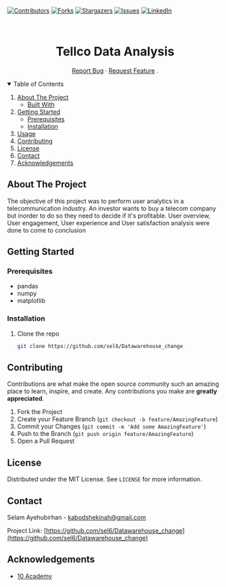 [![Contributors][contributors-shield]][contributors-url]
[![Forks][forks-shield]][forks-url]
[![Stargazers][stars-shield]][stars-url]
[![Issues][issues-shield]][issues-url]
[![LinkedIn][linkedin-shield]][linkedin-url]


<!-- PROJECT LOGO -->
<br />
<p align="center">
  <a href="https://github.com/sel6/TellCo_Data_Analysis">
  </a>
  <h1 align="center">Tellco Data Analysis</h1>
  <p align="center">
    <a href="https://github.com/sel6/TellCo_Data_Analysis">Report Bug</a>
    ·
    <a href="https://github.com/sel6/TellCo_Data_Analysis/issues">Request Feature</a>
    .
  </p>
</p>



<!-- TABLE OF CONTENTS -->
<details open="open">
  <summary>Table of Contents</summary>
  <ol>
    <li>
      <a href="#about-the-project">About The Project</a>
      <ul>
        <li><a href="#built-with">Built With</a></li>
      </ul>
    </li>
    <li>
      <a href="#getting-started">Getting Started</a>
      <ul>
        <li><a href="#prerequisites">Prerequisites</a></li>
        <li><a href="#installation">Installation</a></li>
      </ul>
    </li>
    <li><a href="#usage">Usage</a></li>
    <li><a href="#contributing">Contributing</a></li>
    <li><a href="#license">License</a></li>
    <li><a href="#contact">Contact</a></li>
    <li><a href="#acknowledgements">Acknowledgements</a></li>
  </ol>
</details>



<!-- ABOUT THE PROJECT -->
## About The Project

The objective of this project was to perform user analytics in a telecommunication industry. An investor wants to buy a telecom company but inorder to do so they need to decide if it's profitable. User overview, User engagement, User experience and User satisfaction analysis were done to come to conclusion

<!-- GETTING STARTED -->
## Getting Started

### Prerequisites

* pandas
* numpy
* matplotlib
  
### Installation

1. Clone the repo
   ```sh
   git clone https://github.com/sel6/Datawarehouse_change
   ```

<!-- CONTRIBUTING -->
## Contributing

Contributions are what make the open source community such an amazing place to learn, inspire, and create. Any contributions you make are **greatly appreciated**.

1. Fork the Project
2. Create your Feature Branch (`git checkout -b feature/AmazingFeature`)
3. Commit your Changes (`git commit -m 'Add some AmazingFeature'`)
4. Push to the Branch (`git push origin feature/AmazingFeature`)
5. Open a Pull Request



<!-- LICENSE -->
## License

Distributed under the MIT License. See `LICENSE` for more information.


<!-- CONTACT -->
## Contact

Selam Ayehubirhan - kabodshekinah@gmail.com

Project Link: [https://github.com/sel6/Datawarehouse_change](https://github.com/sel6/Datawarehouse_change)



<!-- ACKNOWLEDGEMENTS -->
## Acknowledgements
* [10 Academy](https://www.10academy.org/)



<!-- MARKDOWN LINKS & IMAGES -->
<!-- https://www.markdownguide.org/basic-syntax/#reference-style-links -->
[contributors-shield]: https://img.shields.io/github/contributors/sel6/Tellco_Data_Analysis.svg?style=for-the-badge
[contributors-url]: https://github.com/sel6/Tellco_Data_Analysis/graphs/contributors
[forks-shield]: https://img.shields.io/github/forks/sel6/Tellco_Data_Analysis.svg?style=for-the-badge
[forks-url]: https://github.com/sel6/Tellco_Data_Analysis/network/members
[stars-shield]: https://img.shields.io/github/stars/sel6/Tellco_Data_Ananlysis.svg?style=for-the-badge
[stars-url]: https://github.com/sel6/Tellco_Data_Analysis/stargazers
[issues-shield]: https://img.shields.io/github/issues/sel6/Tellco_Data_Analysis.svg?style=for-the-badge
[issues-url]: https://github.com/sel6/Tellco_Data_Analysis/issues
[license-shield]: https://img.shields.io/github/license/sel6/Tellco_Data_Analysis.svg?style=for-the-badge
[license-url]: https://github.com/sel6/Tellco_Data_Analysis/blob/master/LICENSE.txt
[linkedin-shield]: https://img.shields.io/badge/-LinkedIn-black.svg?style=for-the-badge&logo=linkedin&colorB=555
[linkedin-url]: https://www.linkedin.com/in/selam-ayehubirhan-42909617a//

